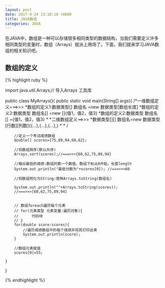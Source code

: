 ```yaml
---
layout: post
date: 2017-9-24 13:10:10 +0800
title: JAVA数组
categories: JAVA
---
```

在JAVA中，数组是一种可以存储很多相同类型的数据结构，当我们需要定义许多相同类型的变量时，数组（Arrays）就派上用场了。下面，我们就来学习JAVA数组的相关知识吧。

## 数组的定义
{% highlight ruby %}

import java.util.Arrays;// 导入Arrays 工具库

public class MyArrays(){
	public static void main(String[] args){
		/*一维数组定义===>>>
		 *数组的定义1:数据类型[] 数组名 =new 数据类型[数组长度]
		 *数组的定义2:数据类型 数组名[] =new []{值1，值2，值3}
		 *数组的定义2:数据类型 数组名[] ={值1，值2，值3}
		 *
		 *二维数组定义==>>>
		 *数据类型[][] 数组名=new 数据类型[行数][列数]{{...},{...},{...},}
		 *
		 *
		/
		
		//定义一个考试成绩数组
		double[] scores={75,89,94,60,62};

		//将数组排序(默认升序)
		Arrays.sort(scores);//===>>>{60,62,75,89,94}
		
		//输出最低的成绩:数组的第一个数值，数组下标从0开始，长度length
		System.out.println("最低分数为"+scores[0]); //===>>>60
		
		//将数组转化为String:使用Arrays.toString(数组名)

		System.out.println(""+Arrays.toString(scores));
		//===>>>[60,62,75,89,94]


		// 数组foreach遍历每个元素
		// for(元素类型 元素变量:遍历对象){
		// 		代码块
		// }
		for(double score:scores){
			//遍历成绩数组中的每个成绩并将其打印出来
			System.out.println(score);
		}
		
		//数组元素赋值
		scores[0]=55;
		
	}
}

{% endhighlight %}





